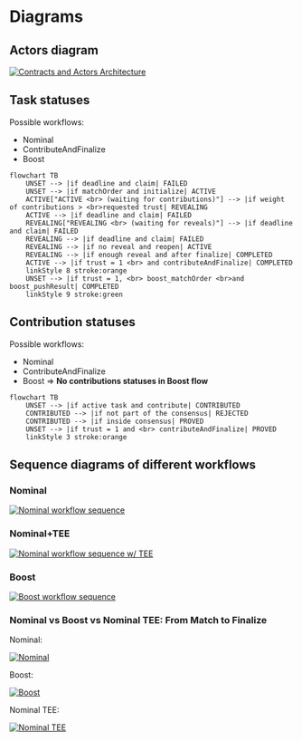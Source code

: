 # Diagrams

## Actors diagram
[![Contracts and Actors Architecture](https://tinyurl.com/2l3942fk)](https://tinyurl.com/2l3942fk)<!--![Contracts and Actors Architecture](./uml/architecture-ODB.puml)-->

## Task statuses

Possible workflows:
- Nominal
- ContributeAndFinalize
- Boost

```mermaid
flowchart TB
    UNSET --> |if deadline and claim| FAILED
    UNSET --> |if matchOrder and initialize| ACTIVE
    ACTIVE["ACTIVE <br> (waiting for contributions)"] --> |if weight of contributions > <br>requested trust| REVEALING
    ACTIVE --> |if deadline and claim| FAILED
    REVEALING["REVEALING <br> (waiting for reveals)"] --> |if deadline and claim| FAILED
    REVEALING --> |if deadline and claim| FAILED
    REVEALING --> |if no reveal and reopen| ACTIVE
    REVEALING --> |if enough reveal and after finalize| COMPLETED
    ACTIVE --> |if trust = 1 <br> and contributeAndFinalize| COMPLETED
    linkStyle 8 stroke:orange
    UNSET --> |if trust = 1, <br> boost_matchOrder <br>and boost_pushResult| COMPLETED
    linkStyle 9 stroke:green
```
## Contribution statuses

Possible workflows:
- Nominal
- ContributeAndFinalize
- Boost => **No contributions statuses in Boost flow**

```mermaid
flowchart TB
    UNSET --> |if active task and contribute| CONTRIBUTED
    CONTRIBUTED --> |if not part of the consensus| REJECTED
    CONTRIBUTED --> |if inside consensus| PROVED
    UNSET --> |if trust = 1 and <br> contributeAndFinalize| PROVED
    linkStyle 3 stroke:orange
```

## Sequence diagrams of different workflows

### Nominal
[![Nominal workflow sequence](https://tinyurl.com/2nb5oau3)](https://tinyurl.com/2nb5oau3)<!--![Nominal workflow sequence](./uml/nominalworkflow-ODB.puml)-->

### Nominal+TEE
[![Nominal workflow sequence w/ TEE](https://tinyurl.com/2jwzqrgx)](https://tinyurl.com/2jwzqrgx)<!--![Nominal workflow sequence w/ TEE](./uml/nominalworkflow-ODB+TEE.puml)-->

### Boost
[![Boost workflow sequence](https://tinyurl.com/2oofk7yf)](https://tinyurl.com/2oofk7yf)<!--![Boost workflow sequence](./uml/boost-workflow-ODB.puml)-->

### Nominal vs Boost vs Nominal TEE: From Match to Finalize

Nominal:

[![Nominal](https://tinyurl.com/2o4xu745)](https://tinyurl.com/2o4xu745)<!--![Nominal](./uml/workflow-ODB-2a-match2finalize-nominal.puml)-->

Boost:

[![Boost](https://tinyurl.com/2mmsokrr)](https://tinyurl.com/2mmsokrr)<!--![Boost](./uml/workflow-ODB-2b-match2finalize-boost.puml)-->

Nominal TEE:

[![Nominal TEE](https://tinyurl.com/2zubyfvw)](https://tinyurl.com/2zubyfvw)<!--![Nominal TEE](./uml/workflow-ODB-2c-match2finalize-nominal-tee.puml)-->

